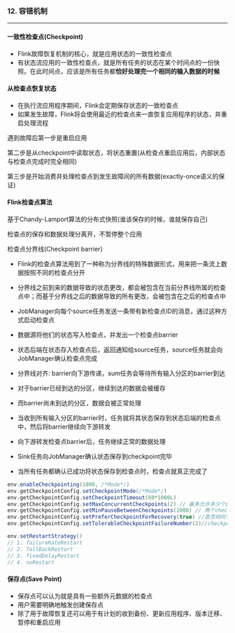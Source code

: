 ### 12. 容错机制

---

#### 一致性检查点(Checkpoint)

- Flink故障恢复机制的核心，就是应用状态的一致性检查点
- 有状态流应用的一致性检查点，就是所有任务的状态在某个时间点的一份快照。在此时间点，应该是所有任务都**恰好处理完一个相同的输入数据的时候**

#### 从检查点恢复状态

- 在执行流应用程序期间，Flink会定期保存状态的一致检查点
- 如果发生故障，Flink将会使用最近的检查点来一直恢复应用程序的状态，并重启处理流程 

遇到故障后第一步是重启应用

第二步是从checkpoint中读取状态，将状态重置(从检查点重启应用后，内部状态与检查点完成时完全相同)

第三步是开始消费并处理检查点到发生故障间的所有数据(exactly-once语义的保证)

#### Flink检查点算法

基于Chandy-Lamport算法的分布式快照(谁该保存的时候，谁就保存自己)

检查点的保存和数据处理分离开，不暂停整个应用



检查点分界线(Checkpoint barrier)

- Flink的检查点算法用到了一种称为分界线的特殊数据形式，用来把一条流上数据按照不同的检查点分开
- 分界线之前到来的数据导致的状态更改，都会被包含在当前分界线所属的检查点中；而基于分界线之后的数据导致的所有更改，会被包含在之后的检查点中



- JobManager向每个source任务发送一条带有新检查点ID的消息，通过这种方式启动检查点
- 数据源将他们的状态写入检查点，并发出一个检查点barrier
- 状态后端在状态存入检查点后，返回通知给source任务，source任务就会向JobManager确认检查点完成
- 分界线对齐: barrier向下游传递，sum任务会等待所有输入分区的barrier到达
- 对于barrier已经到达的分区，继续到达的数据会被缓存
- 而barrier尚未到达的分区，数据会被正常处理
- 当收到所有输入分区的barrier时，任务就将其状态保存到状态后端的检查点中，然后将barrier继续向下游转发
- 向下游转发检查点barrier后，任务继续正常的数据处理
- Sink任务向JobManager确认状态保存到checkpoint完毕
- 当所有任务都确认已成功将状态保存到检查点时，检查点就真正完成了

```scala
env.enableCheckpointing(1000, /*Mode*/)
env.getCheckpointConfig.setCheckpointMode(/*Mode*/)
env.getCheckpointConfig.setCheckpointTimeout(60*1000L)
env.getCheckpointConfig.setMaxConcurrentCheckpoints(2) // 最多允许多少个checkpoint在执行
env.getCheckpointConfig.setMinPauseBetweenCheckpoints(2000) // 两个checkpoint间最小间隔时间
env.getCheckpointConfig.setPreferCheckpointForRecovery(true) //是否倾向于用checkpoint做恢复
env.getCheckpointConfig.setTolerableCheckpointFailureNumber(2)//checkpoint容忍的失败次数

env.setRestartStrategy()
// 1. failureRateRestart
// 2. fallBackRestart
// 3. fixedDelayRestart
// 4. noRestart
```

#### 保存点(Save Point)

- 保存点可以认为就是具有一些额外元数据的检查点
- 用户需要明确地触发创建保存点
- 除了用于故障恢复还可以用于有计划的收到备份、更新应用程序、版本迁移、暂停和重启应用